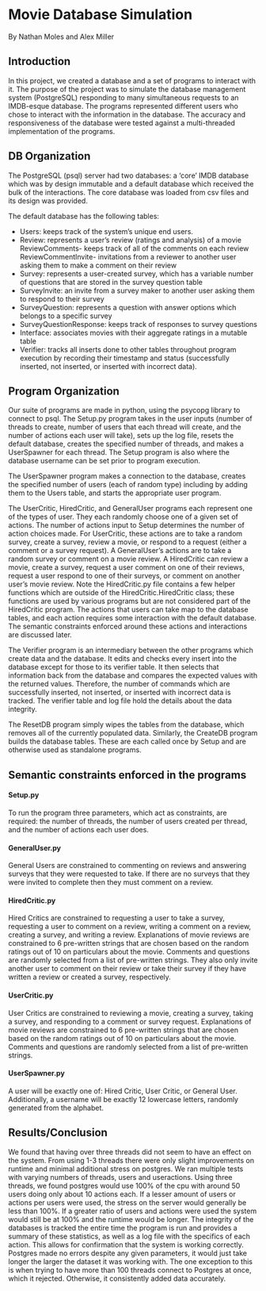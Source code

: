 # Movie Database Simulation
By Nathan Moles and Alex Miller
## Introduction
In this project, we created a database and a set of programs to interact with it. The purpose of the project was to simulate the database management system (PostgreSQL) responding to many simultaneous requests to an IMDB-esque database. The programs represented different users who chose to interact with the information in the database. The accuracy and responsiveness of the database were tested against a multi-threaded implementation of the programs.

## DB Organization
The PostgreSQL (psql) server had two databases: a ‘core’ IMDB database which was by design immutable and a default database which received the bulk of the interactions. The core database was loaded from csv files and its design was provided.

The default database has the following tables:
- Users: keeps track of the system’s unique end users.
- Review: represents a user’s review (ratings and analysis) of a movie ReviewComments- keeps track of all of the comments on each review ReviewCommentInvite- invitations from a reviewer to another user asking them to
make a comment on their review
- Survey: represents a user-created survey, which has a variable number of questions that are stored in the survey question table
- SurveyInvite: an invite from a survey maker to another user asking them to respond to their survey
- SurveyQuestion: represents a question with answer options which belongs to a specific survey
- SurveyQuestionResponse: keeps track of responses to survey questions 
- Interface: associates movies with their aggregate ratings in a mutable table 
- Verifier: tracks all inserts done to other tables throughout program execution by recording their timestamp and status (successfully inserted, not inserted, or inserted with incorrect data).

## Program Organization
Our suite of programs are made in python, using the psycopg library to connect to psql. The Setup.py program takes in the user inputs (number of threads to create, number of users that each thread will create, and the number of actions each user will take), sets up the log file, resets the default database, creates the specified number of threads, and makes a UserSpawner for each thread. The Setup program is also where the database username can be set prior to program execution.

The UserSpawner program makes a connection to the database, creates the specified number of users (each of random type) including by adding them to the Users table, and starts the appropriate user program.

The UserCritic, HiredCritic, and GeneralUser programs each represent one of the types of user. They each randomly choose one of a given set of actions. The number of actions input to Setup determines the number of action choices made. For UserCritic, these actions are to take a random survey, create a survey, review a movie, or respond to a request (either a comment or a survey request). A GeneralUser’s actions are to take a random survey or comment on a movie review. A HiredCritic can review a movie, create a survey, request a user comment on one of their reviews, request a user respond to one of their surveys, or comment on another user’s movie review. Note the HiredCritic.py file contains a few helper functions which are outside of the HiredCritic.HiredCritic class; these functions are used by various programs but are not considered part of the HiredCritic program. The actions that users can take map to the database tables, and each action requires some interaction with the default database. The semantic constraints enforced around these actions and interactions are discussed later.

The Verifier program is an intermediary between the other programs which create data and the database. It edits and checks every insert into the database except for those to its verifier table. It then selects that information back from the database and compares the expected values with the returned values. Therefore, the number of commands which are successfully inserted, not inserted, or inserted with incorrect data is tracked. The verifier table and log file hold the details about the data integrity.

The ResetDB program simply wipes the tables from the database, which removes all of the currently populated data. Similarly, the CreateDB program builds the database tables. These are each called once by Setup and are otherwise used as standalone programs.

## Semantic constraints enforced in the programs
#### Setup.py
To run the program three parameters, which act as constraints, are required: the number of threads, the number of users created per thread, and the number of actions each user does.

#### GeneralUser.py
General Users are constrained to commenting on reviews and answering surveys that they were requested to take. If there are no surveys that they were invited to complete then they must comment on a review.

#### HiredCritic.py
Hired Critics are constrained to requesting a user to take a survey, requesting a user to comment on a review, writing a comment on a review, creating a survey, and writing a review. Explanations of movie reviews are constrained to 6 pre-written strings that are chosen based on the random ratings out of 10 on particulars about the movie. Comments and questions are randomly selected from a list of pre-written strings. They also only invite another user to comment on their review or take their survey if they have written a review or created a survey, respectively.

#### UserCritic.py
User Critics are constrained to reviewing a movie, creating a survey, taking a survey, and responding to a comment or survey request. Explanations of movie reviews are constrained to 6 pre-written strings that are chosen based on the random ratings out of 10 on particulars about the movie. Comments and questions are randomly selected from a list of pre-written strings.

#### UserSpawner.py
A user will be exactly one of: Hired Critic, User Critic, or General User. Additionally, a username will be exactly 12 lowercase letters, randomly generated from the alphabet.

## Results/Conclusion
We found that having over three threads did not seem to have an effect on the system. From using 1-3 threads there were only slight improvements on runtime and minimal additional stress on postgres. We ran multiple tests with varying numbers of threads, users and useractions. Using three threads, we found postgres would use 100% of the cpu with around 50 users doing only about 10 actions each. If a lesser amount of users or actions per users were used, the stress on the server would generally be less than 100%. If a greater ratio of users and actions were used the system would still be at 100% and the runtime would be longer. The integrity of the databases is tracked the entire time the program is run and provides a summary of these statistics, as well as a log file with the specifics of each action. This allows for confirmation that the system is working correctly. Postgres made no errors despite any given parameters, it would just take longer the larger the dataset it was working with. The one exception to this is when trying to have more than 100 threads connect to Postgres at once, which it rejected. Otherwise, it consistently added data accurately.
